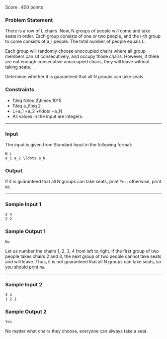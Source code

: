 Score : 400 points

### Problem Statement

There is a row of L chairs. Now, N groups of people will come and take seats in order.
Each group consists of one or two people, and the i-th group to come consists of a\_i people.
The total number of people equals L.

Each group will randomly choose unoccupied chairs where all group members can sit consecutively, and occupy those chairs.
However, if there are not enough consecutive unoccupied chairs, they will leave without taking seats.

Determine whether it is guaranteed that all N groups can take seats.

### Constraints

* 1\leq N\leq 2\times 10^5
* 1\leq a\_i\leq 2
* L=a\_1 +a\_2 +\ldots +a\_N
* All values in the input are integers.

---

### Input

The input is given from Standard Input in the following format:

```
N L
a_1 a_2 \ldots a_N
```

### Output

If it is guaranteed that all N groups can take seats, print `Yes`; otherwise, print `No`.

---

### Sample Input 1

```
2 4
2 2
```

### Sample Output 1

```
No
```

Let us number the chairs 1, 2, 3, 4 from left to right.
If the first group of two people takes chairs 2 and 3, the next group of two people cannot take seats and will leave.
Thus, it is not guaranteed that all N groups can take seats, so you should print `No`.

---

### Sample Input 2

```
3 4
1 2 1
```

### Sample Output 2

```
Yes
```

No matter what chairs they choose, everyone can always take a seat.